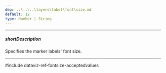 ```yaml
---
dep: ..\..\..\layers\label\font\size.md
default: 12
type: Number | String
---
```

---
##### shortDescription
Specifies the marker labels' font size.

---
#include dataviz-ref-fontsize-acceptedvalues